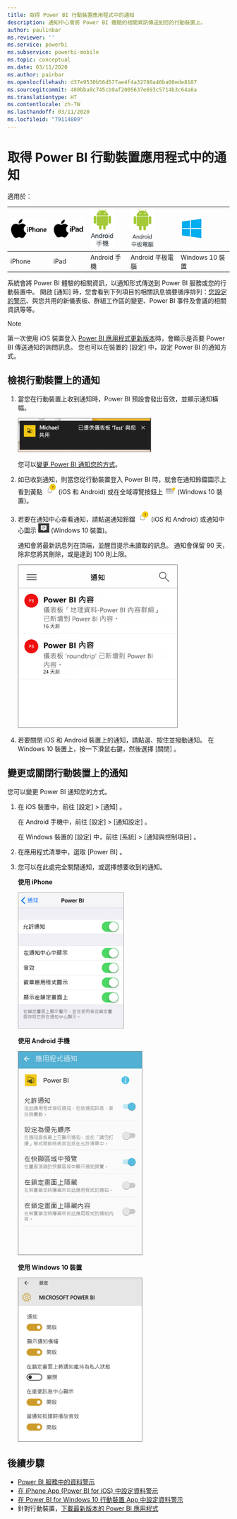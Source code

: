 ```yaml
---
title: 取得 Power BI 行動裝置應用程式中的通知
description: 通知中心會將 Power BI 體驗的相關資訊傳送到您的行動裝置上。
author: paulinbar
ms.reviewer: ''
ms.service: powerbi
ms.subservice: powerbi-mobile
ms.topic: conceptual
ms.date: 03/11/2020
ms.author: painbar
ms.openlocfilehash: d37e9530b56d577ae4f4a32780a46ba00ede8107
ms.sourcegitcommit: 480bba9c745cb9af2005637e693c5714b3c64a8a
ms.translationtype: HT
ms.contentlocale: zh-TW
ms.lasthandoff: 03/11/2020
ms.locfileid: "79114809"
---
```

# <a name="get-notifications-in-the-power-bi-mobile-apps"></a>取得 Power BI 行動裝置應用程式中的通知
適用於︰

| ![iPhone](./media/mobile-apps-notification-center/iphone-logo-50-px.png) | ![iPad](./media/mobile-apps-notification-center/ipad-logo-50-px.png) | ![Android 手機](./media/mobile-apps-notification-center/android-phone-logo-50-px.png) | ![Android 平板電腦](./media/mobile-apps-notification-center/android-tablet-logo-50-px.png) | ![Windows 10](./media/mobile-apps-notification-center/win-10-logo-50-px.png) |
|:--- |:--- |:--- |:--- |:--- |
| iPhone |iPad |Android 手機 |Android 平板電腦 |Windows 10 裝置 |

系統會將 Power BI 體驗的相關資訊，以通知形式傳送到 Power BI 服務或您的行動裝置中。 開啟 [通知] 時，您會看到下列項目的相關訊息摘要循序排列：[您設定的警示](mobile-set-data-alerts-in-the-mobile-apps.md)、與您共用的新儀表板、群組工作區的變更、Power BI 事件及會議的相關資訊等等。

> [!NOTE]
> 第一次使用 iOS 裝置登入 [Power BI 應用程式更新版本](https://powerbi.microsoft.com/mobile/)時，會顯示是否要 Power BI 傳送通知的詢問訊息。 您也可以在裝置的 [設定]  中，設定 Power BI 的通知方式。 
> 
> 

## <a name="view-notifications-on-your-mobile-device"></a>檢視行動裝置上的通知
1. 當您在行動裝置上收到通知時，Power BI 預設會發出音效，並顯示通知橫幅。
   
   ![通知橫幅](./media/mobile-apps-notification-center/power-bi-mobile-notification-banner.png)
   

   您可以[變更 Power BI 通知您的方式](mobile-apps-notification-center.md#change-or-turn-off-notifications-on-your-mobile-device)。
2. 如已收到通知，則當您從行動裝置登入 Power BI 時，就會在通知鈴鐺圖示上看到黃點 ![通知鈴鐺](./media/mobile-apps-notification-center/powerbi-alert-tile-notification-icon.png) (iOS 和 Android) 或在全域導覽按鈕上 ![通知點](./media/mobile-apps-notification-center/power-bi-iphone-alert-global-nav-button.png) (Windows 10 裝置)。 

3. 若要在通知中心查看通知，請點選通知鈴鐺 ![通知鈴鐺](./media/mobile-apps-notification-center/powerbi-alert-tile-notification-icon.png) (iOS 和 Android) 或通知中心圖示 ![通知圖示](./media/mobile-apps-notification-center/power-bi-windows-10-notification-icon.png) (Windows 10 裝置)。
   
    通知會將最新訊息列在頂端，並醒目提示未讀取的訊息。 通知會保留 90 天，除非您將其刪除，或是達到 100 則上限。
   
   ![iOS 通知清單](./media/mobile-apps-notification-center/power-bi-iphone-notifications-list.png)
4. 若要關閉 iOS 和 Android 裝置上的通知，請點選、按住並撥動通知。 在 Windows 10 裝置上，按一下滑鼠右鍵，然後選擇 [關閉]  。

## <a name="change-or-turn-off-notifications-on-your-mobile-device"></a>變更或關閉行動裝置上的通知
您可以變更 Power BI 通知您的方式。

1. 在 iOS 裝置中，前往 [設定]   > [通知]  。 
   
    在 Android 手機中，前往 [設定]   > [通知設定]  。
   
    在 Windows 裝置的 [設定]  中，前往 [系統]   > [通知與控制項目]  。
2. 在應用程式清單中，選取 [Power BI]  。 
3. 您可以在此處完全關閉通知，或選擇想要收到的通知。
   
    **使用 iPhone**
   
    ![選擇 [通知]](./media/mobile-apps-notification-center/power-bi-notifications-iphone-settings.png)
   
    **使用 Android 手機**
   
    ![選擇 [通知]](./media/mobile-apps-notification-center/power-bi-notifications-android-settings.png)

    **使用 Windows 10 裝置**

    ![選擇 [通知]](./media/mobile-apps-notification-center/power-bi-notifications-windows10-settings.png)

## <a name="next-steps"></a>後續步驟
* [Power BI 服務中的資料警示](../../service-set-data-alerts.md)
* [在 iPhone App (Power BI for iOS) 中設定資料警示](mobile-set-data-alerts-in-the-mobile-apps.md)
* [在 Power BI for Windows 10 行動裝置 App 中設定資料警示](mobile-set-data-alerts-in-the-mobile-apps.md)
* 針對行動裝置，[下載最新版本的 Power BI 應用程式](https://powerbi.microsoft.com/mobile/)

